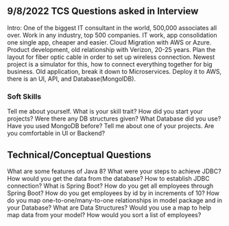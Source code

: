 ## 9/8/2022 TCS Questions asked in Interview
Intro:
One of the biggest IT consultant in the world, 500,000 associates all over. Work in any industry, top 500 companies. IT work, app consolidation one single app, cheaper and easier. Cloud Migration with AWS or Azure. Product development, old relationship with Verizon, 20-25 years. Plan the layout for fiber optic cable in order to set up wireless connection. Newest project is a simulator for this, how to connect everything together for big business. Old application, break it down to Microservices. Deploy it to AWS, there is an UI, API, and Database(MongolDB).

### Soft Skills
Tell me about yourself. What is your skill trait?
How did you start your projects? Were there any DB structures given?
What Database did you use? Have you used MongoDB before?
Tell me about one of your projects.
Are you comfortable in UI or Backend?

## Technical/Conceptual Questions
What are some features of Java 8?
What were your steps to achieve JDBC?
How would you get the data from the database?
How to establish JDBC connection?
What is Spring Boot?
How do you get all employees through Spring Boot?
How do you get employees by id by in increments of 10?
How do you map one-to-one/many-to-one relationships in model package and in your Database?
What are Data Structures?
Would you use a map to help map data from your model?
How would you sort a list of employees?